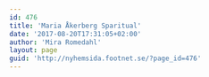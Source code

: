 ```yaml
---
id: 476
title: 'Maria Åkerberg Sparitual'
date: '2017-08-20T17:31:05+02:00'
author: 'Mira Romedahl'
layout: page
guid: 'http://nyhemsida.footnet.se/?page_id=476'
---
```


